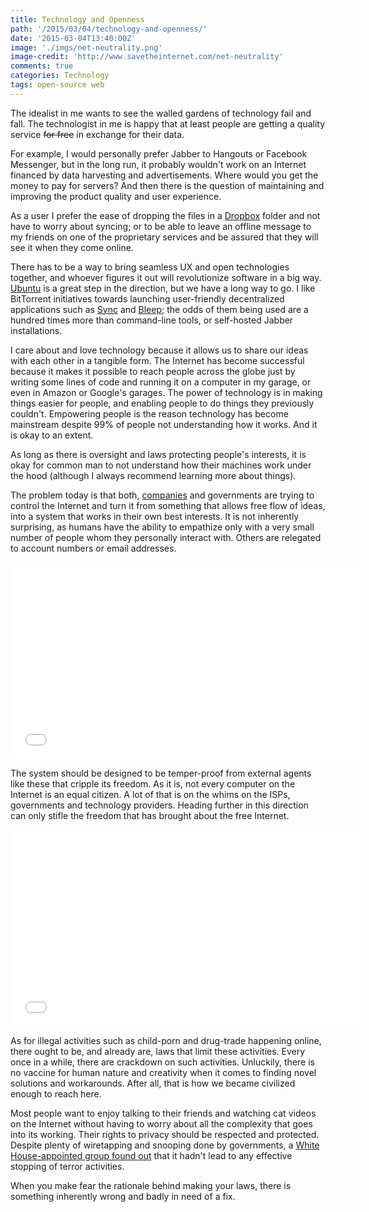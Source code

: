 ```yaml
---
title: Technology and Openness
path: '/2015/03/04/technology-and-openness/'
date: '2015-03-04T13:40:00Z'
image: './imgs/net-neutrality.png'
image-credit: 'http://www.savetheinternet.com/net-neutrality'
comments: true
categories: Technology
tags: open-source web
---
```


The idealist in me wants to see the walled gardens of technology fail and fall.<span class="more"></span> The technologist in me is happy that at least people are getting a quality service ~~for free~~ in exchange for their data.

For example, I would personally prefer Jabber to Hangouts or Facebook Messenger, but in the long run, it probably wouldn't work on an Internet financed by data harvesting and advertisements. Where would you get the money to pay for servers? And then there is the question of maintaining and improving the product quality and user experience.

As a user I prefer the ease of dropping the files in a [Dropbox](http://dropbox.com) folder and not have to worry about syncing; or to be able to leave an offline message to my friends on one of the proprietary services and be assured that they will see it when they come online.

There has to be a way to bring seamless UX and open technologies together, and whoever figures it out will revolutionize software in a big way. [Ubuntu](http://www.ubuntu.com/) is a great step in the direction, but we have a long way to go. I like BitTorrent initiatives towards launching user-friendly decentralized applications such as [Sync](http://www.getsync.com/) and [Bleep](http://labs.bittorrent.com/bleep/); the odds of them being used are a hundred times more than command-line tools, or self-hosted Jabber installations.

I care about and love technology because it allows us to share our ideas with each other in a tangible form. The Internet has become successful because it makes it possible to reach people across the globe just by writing some lines of code and running it on a computer in my garage, or even in Amazon or Google's garages. The power of technology is in making things easier for people, and enabling people to do things they previously couldn't. Empowering people is the reason technology has become mainstream despite 99% of people not understanding how it works. And it is okay to an extent.

As long as there is oversight and laws protecting people's interests, it is okay for common man to not understand how their machines work under the hood (although I always recommend learning more about things).

The problem today is that both, [companies](http://www.savetheinternet.com/net-neutrality-what-you-need-know-now) and governments are trying to control the Internet and turn it from something that allows free flow of ideas, into a system that works in their own best interests. It is not inherently surprising, as humans have the ability to empathize only with a very small number of people whom they personally interact with. Others are relegated to account numbers or email addresses.

<div class="video-box">
    <iframe width="560" height="315" src="//www.youtube.com/embed/4VdO7LuoBzM?start=833" frameborder="0" allowfullscreen></iframe>
</div>

The system should be designed to be temper-proof from external agents like these that cripple its freedom. As it is, not every computer on the Internet is an equal citizen. A lot of that is on the whims on the ISPs, governments and technology providers. Heading further in this direction can only stifle the freedom that has brought about the free Internet.

<div class="video-box">
    <iframe width="560" height="315" src="//www.youtube.com/embed/fpbOEoRrHyU" frameborder="0" allowfullscreen></iframe>
</div>

As for illegal activities such as child-porn and drug-trade happening online, there ought to be, and already are, laws that limit these activities. Every once in a while, there are crackdown on such activities. Unluckily, there is no vaccine for human nature and creativity when it comes to finding novel solutions and workarounds. After all, that is how we became civilized enough to reach here.

Most people want to enjoy talking to their friends and watching cat videos on the Internet without having to worry about all the complexity that goes into its working. Their rights to privacy should be respected and protected. Despite plenty of wiretapping and snooping done by governments, a [White House-appointed group found out](http://www.washingtonpost.com/world/national-security/nsa-phone-record-collection-does-little-to-prevent-terrorist-attacks-group-says/2014/01/12/8aa860aa-77dd-11e3-8963-b4b654bcc9b2_story.html) that it hadn't lead to any effective stopping of terror activities.

When you make fear the rationale behind making your laws, there is something inherently wrong and badly in need of a fix.
